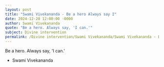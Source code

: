 ```yaml
---
layout: post
title: "Swami Vivekananda - Be a hero Always say I"
date: 2024-12-28 12:00:00 -0000
author: Swami Vivekananda
quote: "Be a hero. Always say, 'I can.'"
subject: Divine intervention
permalink: /Divine intervention/Swami Vivekananda/Swami Vivekananda - Be a hero Always say I
---
```


Be a hero. Always say, 'I can.'

- Swami Vivekananda

